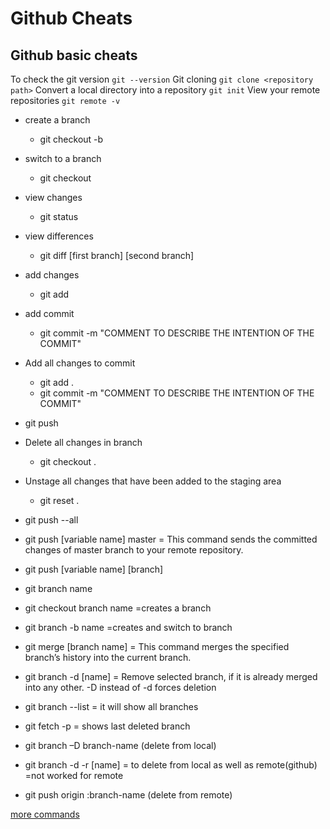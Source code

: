 # Github Cheats
## Github basic cheats
To check the git version
`` git --version ``
Git cloning
`` git clone <repository path> ``
Convert a local directory into a repository
 `` git init ``
View your remote repositories
 `` git remote -v ``
* create a branch
  * git checkout -b <name-of-branch>
* switch to a branch
  * git checkout <name of branch>
* view changes
  * git status
* view differences
  * git diff [first branch] [second branch]
* add changes
  * git add <file-name OR folder-name>
* add commit
  * git commit -m "COMMENT TO DESCRIBE THE INTENTION OF THE COMMIT"
* Add all changes to commit
  * git add .
  * git commit -m "COMMENT TO DESCRIBE THE INTENTION OF THE COMMIT"
* git push <remote> <name-of-branch>
* Delete all changes in branch
  * git checkout .
* Unstage all changes that have been added to the staging area
  * git reset .
* git push --all
* git push [variable name] master = This command sends the committed changes of master branch to your remote repository.
*  git push [variable name] [branch]
* git branch name 
* git checkout branch name =creates a branch
* git branch -b name =creates and switch to branch
* git merge [branch name] = This command merges the specified branch’s history into the current branch.
* git branch -d [name]  = Remove selected branch, if it is already merged into any other.
-D instead of -d forces deletion

* git branch --list =  it will show all branches
* git fetch -p = shows last deleted branch
* git branch –D branch-name (delete from local)
* git branch -d -r [name] = to delete from local as well as remote(github) =not worked for remote
* git push origin :branch-name (delete from remote)


  
[more commands](https://www.edureka.co/blog/git-commands-with-example/)
 
